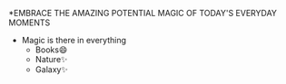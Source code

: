 *EMBRACE THE AMAZING POTENTIAL MAGIC OF TODAY'S EVERYDAY MOMENTS
* Magic is there in everything
  * Books:smile:
  * Nature:sparkles:
  * Galaxy:sparkles:
  

